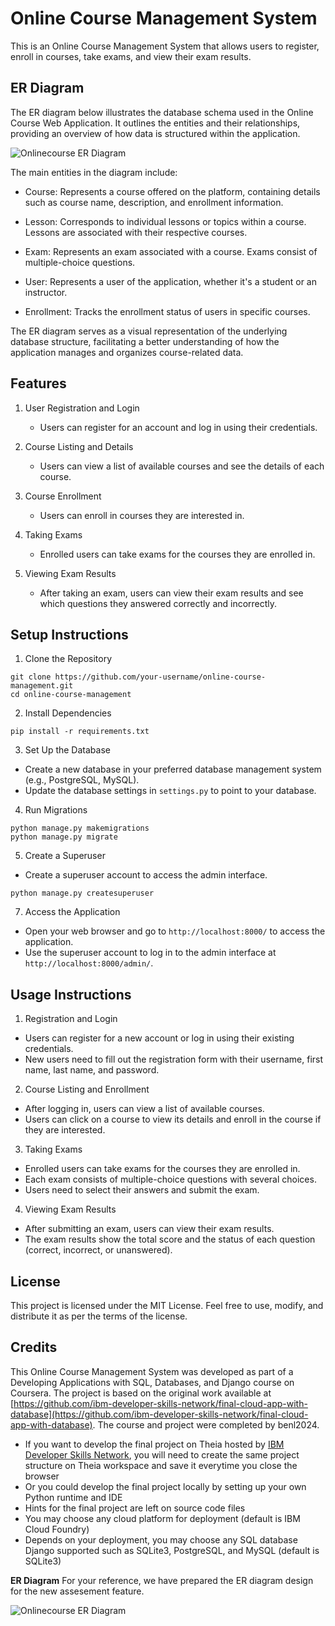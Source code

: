 
# Online Course Management System

This is an Online Course Management System that allows users to register, enroll in courses, take exams, and view their exam results.

## ER Diagram

The ER diagram below illustrates the database schema used in the Online Course Web Application. It outlines the entities and their relationships, providing an overview of how data is structured within the application.

![Onlinecourse ER Diagram](https://github.com/ibm-developer-skills-network/final-cloud-app-with-database/blob/master/static/media/course_images/onlinecourse_app_er.png)

The main entities in the diagram include:

- Course: Represents a course offered on the platform, containing details such as course name, description, and enrollment information.

- Lesson: Corresponds to individual lessons or topics within a course. Lessons are associated with their respective courses.

- Exam: Represents an exam associated with a course. Exams consist of multiple-choice questions.

- User: Represents a user of the application, whether it's a student or an instructor.

- Enrollment: Tracks the enrollment status of users in specific courses.

The ER diagram serves as a visual representation of the underlying database structure, facilitating a better understanding of how the application manages and organizes course-related data.

## Features

1. User Registration and Login
   - Users can register for an account and log in using their credentials.

2. Course Listing and Details
   - Users can view a list of available courses and see the details of each course.

3. Course Enrollment
   - Users can enroll in courses they are interested in.

4. Taking Exams
   - Enrolled users can take exams for the courses they are enrolled in.

5. Viewing Exam Results
   - After taking an exam, users can view their exam results and see which questions they answered correctly and incorrectly.

## Setup Instructions

1. Clone the Repository
```
git clone https://github.com/your-username/online-course-management.git
cd online-course-management
```
2. Install Dependencies
```
pip install -r requirements.txt
```
3. Set Up the Database

- Create a new database in your preferred database management system (e.g., PostgreSQL, MySQL).
- Update the database settings in `settings.py` to point to your database.

4. Run Migrations
```
python manage.py makemigrations
python manage.py migrate
```
5. Create a Superuser

- Create a superuser account to access the admin interface.
```
python manage.py createsuperuser
```
7. Access the Application

- Open your web browser and go to `http://localhost:8000/` to access the application.
- Use the superuser account to log in to the admin interface at `http://localhost:8000/admin/`.

## Usage Instructions

1. Registration and Login

- Users can register for a new account or log in using their existing credentials.
- New users need to fill out the registration form with their username, first name, last name, and password.

2. Course Listing and Enrollment

- After logging in, users can view a list of available courses.
- Users can click on a course to view its details and enroll in the course if they are interested.

3. Taking Exams

- Enrolled users can take exams for the courses they are enrolled in.
- Each exam consists of multiple-choice questions with several choices.
- Users need to select their answers and submit the exam.

4. Viewing Exam Results

- After submitting an exam, users can view their exam results.
- The exam results show the total score and the status of each question (correct, incorrect, or unanswered).

## License

This project is licensed under the MIT License. Feel free to use, modify, and distribute it as per the terms of the license.

## Credits

This Online Course Management System was developed as part of a Developing Applications with SQL, Databases, and Django course on Coursera. The project is based on the original work available at [https://github.com/ibm-developer-skills-network/final-cloud-app-with-database](https://github.com/ibm-developer-skills-network/final-cloud-app-with-database). The course and project were completed by benl2024.





- If you want to develop the final project on Theia hosted by [IBM Developer Skills Network](https://labs.cognitiveclass.ai/), you will need to create the same project structure on Theia workspace and save it everytime you close the browser
- Or you could develop the final project locally by setting up your own Python runtime and IDE
- Hints for the final project are left on source code files
- You may choose any cloud platform for deployment (default is IBM Cloud Foundry)
- Depends on your deployment, you may choose any SQL database Django supported such as SQLite3, PostgreSQL, and MySQL (default is SQLite3)

**ER Diagram**
For your reference, we have prepared the ER diagram design for the new assesement feature.

![Onlinecourse ER Diagram](https://github.com/ibm-developer-skills-network/final-cloud-app-with-database/blob/master/static/media/course_images/onlinecourse_app_er.png)
